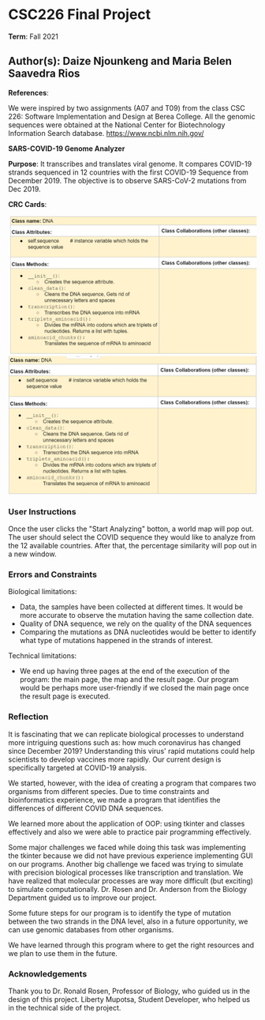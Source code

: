 # CSC226 Final Project

**Term**: Fall 2021

**Author(s)**: Daize Njounkeng and Maria Belen Saavedra Rios
---

**References**: 

We were inspired by two assignments (A07 and T09) from the class CSC 226: Software Implementation and Design at Berea College. 
All the genomic sequences were obtained at the National Center for Biotechnology Information Search database. https://www.ncbi.nlm.nih.gov/

**SARS-COVID-19 Genome Analyzer**

**Purpose**: It transcribes and translates viral genome. It compares COVID-19 strands sequenced in 12 countries with the first COVID-19 Sequence from December 2019.
The objective is to observe SARS-CoV-2 mutations from Dec 2019.

**CRC Cards**:

![alt text](images/DNA_class.png "Image of CRC card as an example. Upload your CRC card(s) in place of this one")
![alt text](images/percent_diff_class.png "Image of CRC card as an example. Upload your CRC card(s) in place of this one")

### User Instructions
Once the user clicks the "Start Analyzing" botton, a world map will pop out. The user should select the COVID sequence they would like to analyze from the 12 available countries. After that, the percentage similarity will pop out in a new window.

### Errors and Constraints

Biological limitations:
- Data, the samples have been collected at different times. It would be more accurate to observe the mutation having the same collection date.
- Quality of DNA sequence, we rely on the quality of the DNA sequences
- Comparing the mutations as DNA nucleotides would be better to identify what type of mutations happened in the strands of interest.

Technical limitations:
- We end up having three pages at the end of the execution of the program: the main page, the map and the result page. Our program would be perhaps more user-friendly if we closed the 
main page once the result page is executed.

### Reflection

It is fascinating that we can replicate biological 
processes to understand more intriguing questions such as: how much 
coronavirus has changed since December 2019? 
Understanding this virus' rapid mutations could help scientists to
develop vaccines more rapidly. Our current design is specifically targeted at 
COVID-19 analysis. 

We started, however, with the idea of creating a program that 
compares two organisms from different species. Due to time constraints and 
bioinformatics experience, we made a program that identifies the differences 
of different COVID DNA sequences.

We learned more about the application of OOP: using tkinter and classes effectively and 
also we were able to practice pair programming effectively.

Some major challenges we faced while doing this task 
was implementing the tkinter because we did not have previous experience implementing GUI
on our programs.
Another big challenge we faced was trying to simulate with precision biological processes 
like transcription and translation. We have realized that molecular processes are way more 
difficult (but exciting) to simulate computationally. Dr. Rosen and Dr. Anderson from the 
Biology Department guided us to improve our project.

Some future steps for our program is to identify the type of mutation between the two strands 
in the DNA level, also in a future opportunity, we can use genomic databases from other organisms.

We have learned through this program where to get the right resources and we plan
to use them in the future. 

### Acknowledgements

Thank you to Dr. Ronald Rosen, Professor of Biology, who guided us in the design of this project. Liberty Mupotsa, Student Developer, who helped us in the technical side of the project. 
#####
